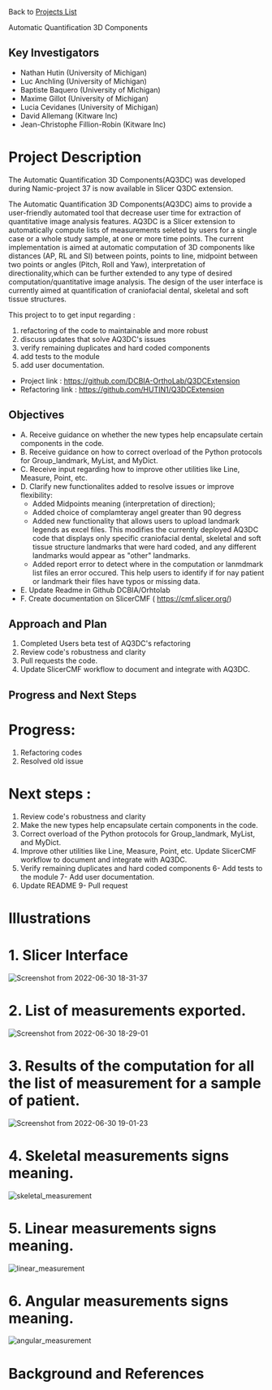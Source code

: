 Back to [Projects List](../../README.md#ProjectsList)

Automatic Quantification 3D Components

## Key Investigators
- Nathan Hutin (University of Michigan)
- Luc Anchling (University of Michigan)
- Baptiste Baquero (University of Michigan)
- Maxime Gillot (University of Michigan)
- Lucia Cevidanes (University of Michigan)
- David Allemang (Kitware Inc)
- Jean-Christophe Fillion-Robin (Kitware Inc)

# Project Description
The Automatic Quantification 3D Components(AQ3DC) was developed during Namic-project 37 is now available in Slicer Q3DC extension.

The Automatic Quantification 3D Components(AQ3DC) aims to provide a user-friendly automated tool that decrease user time for extraction of quantitative
image analysis features. 
AQ3DC is a Slicer extension to automatically compute lists of measurements seleted by users for a single case or a whole
study sample, at one or more time points. 
The current implementation is aimed at automatic computation of 3D components like distances (AP, RL and SI) 
between points, points to line, midpoint between two points or angles (Pitch, Roll and Yaw), interpretation of directionality,which can be further extended to any type of desired computation/quantitative image analysis. The design of the user interface is currently aimed at quantification of craniofacial dental,  skeletal and soft tissue structures. 

This project to to get input regarding : 
1. refactoring of the code to maintainable and more robust 
2. discuss updates that solve AQ3DC's issues
3. verify remaining duplicates and hard coded components
4. add tests to the module 
5. add user documentation.



- Project link : https://github.com/DCBIA-OrthoLab/Q3DCExtension
- Refactoring link : https://github.com/HUTIN1/Q3DCExtension 



## Objectives

- A. Receive guidance on whether the new types help encapsulate certain components in the code.
- B. Receive guidance on how to correct overload of the Python protocols for Group_landmark, MyList, and MyDict. 
- C. Receive input regarding how to improve other utilities like Line, Measure, Point, etc. 
- D.  Clarify new functionalites added to resolve issues or improve flexibility:
  - Added Midpoints meaning (interpretation of direction);
  - Added choice of complamteray angel  greater than 90 degress 
  - Added new functionality that allows users to upload landmark legends as excel files. This modifies the currently deployed AQ3DC code that displays only specific craniofacial dental,  skeletal and soft tissue structure landmarks that were hard coded, and any different landmarks would appear as "other" landmarks.
  - Added report error to detect where in the computation or lanmdmark list files an error  occured. This help users to identify if  for nay patient or landmark  their files have typos or missing data. 
- E. Update Readme in Github  DCBIA/Orhtolab
- F. Create documentation on SlicerCMF ( https://cmf.slicer.org/)

## Approach and Plan

1. Completed Users beta test of AQ3DC's refactoring 
2. Review code's robustness and clarity
3. Pull requests the code.
4. Update SlicerCMF workflow to document and integrate with AQ3DC.


## Progress and Next Steps

# Progress:
1. Refactoring codes
2. Resolved old issue


# Next steps :
1. Review code's robustness and clarity
2. Make the new types help encapsulate certain components in the code.
3. Correct overload of the Python protocols for Group_landmark, MyList, and MyDict. 
4. Improve other utilities like Line, Measure, Point, etc. Update SlicerCMF workflow to document and integrate with AQ3DC.
5. Verify remaining duplicates and hard coded components
6- Add tests to the module 
7- Add user documentation.
8. Update README
9- Pull request



# Illustrations

<!-- Add pictures and links to videos that demonstrate what has been accomplished.
![Description of picture](Example2.jpg)
![Some more images](Example2.jpg)
-->
# 1. Slicer Interface
![Screenshot from 2022-06-30 18-31-37](https://user-images.githubusercontent.com/83285614/176789715-f90c3ea5-faf6-4e49-bdf3-2683b18ce375.png)

# 2. List of measurements exported.
![Screenshot from 2022-06-30 18-29-01](https://user-images.githubusercontent.com/83285614/176789814-29e76874-1060-4681-bbe3-a4853975f510.png)

# 3. Results of the computation for all the list of measurement for a sample of patient.
![Screenshot from 2022-06-30 19-01-23](https://user-images.githubusercontent.com/83285614/176792428-d5c3cb6f-4e56-45c0-95e2-fb24798453a8.png)

# 4. Skeletal measurements signs meaning.
![skeletal_measurement](https://user-images.githubusercontent.com/83285614/176794349-fa99dcc8-bdf7-4518-ba8e-01451ebf05d8.jpeg)

# 5. Linear measurements signs meaning.
![linear_measurement](https://user-images.githubusercontent.com/83285614/176794371-c87e7cba-8242-4149-bbda-5e67e28859cc.jpeg)

# 6. Angular measurements signs meaning.
![angular_measurement](https://user-images.githubusercontent.com/83285614/176794405-c1e283e6-bad2-4da5-b777-991e93c419ce.jpeg)


# Background and References

<!-- If you developed any software, include link to the source code repository. If possible, also add links to sample data, and to any relevant publications. -->
